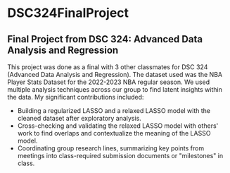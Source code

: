 # DSC324FinalProject
## Final Project from DSC 324: Advanced Data Analysis and Regression

This project was done as a final with 3 other classmates for DSC 324 (Advanced Data Analysis and Regression). The dataset used was the NBA Player Stats Dataset for the 2022-2023 NBA regular season. We used multiple analysis techniques across our group to find latent insights within the data.
My significant contributions included:
- Building a regularized LASSO and a relaxed LASSO model with the cleaned dataset after exploratory analysis.
- Cross-checking and validating the relaxed LASSO model with others' work to find overlaps and contextualize the meaning of the LASSO model.
- Coordinating group research lines, summarizing key points from meetings into class-required submission documents or "milestones" in class.
